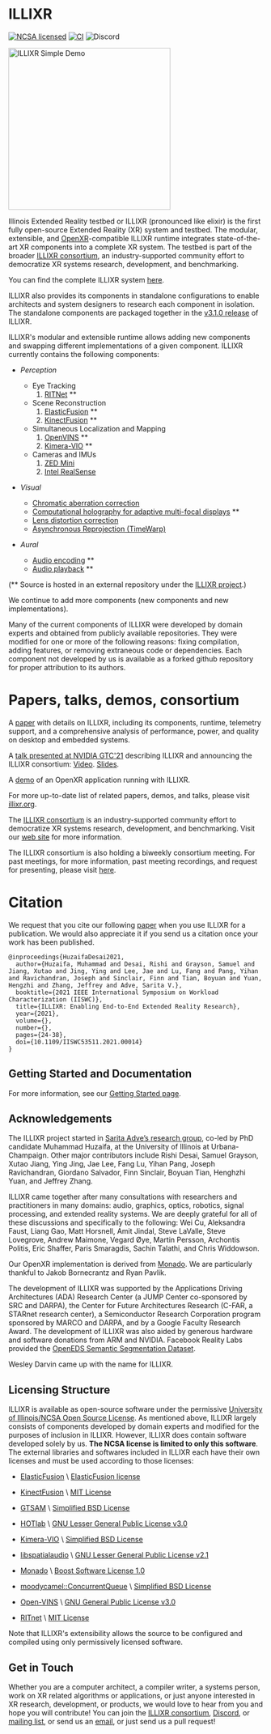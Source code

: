 # ILLIXR

[![NCSA licensed](https://img.shields.io/badge/license-NCSA-blue.svg)](LICENSE)
[![CI](https://github.com/ILLIXR/ILLIXR/workflows/illixr-tests-master/badge.svg)](https://github.com/ILLIXR/ILLIXR/actions)
![Discord](https://img.shields.io/discord/830812443189444698)

<a href="https://youtu.be/GVcCW8WgEDY">
    <img
        alt="ILLIXR Simple Demo"
        src="https://img.youtube.com/vi/GVcCW8WgEDY/0.jpg"
        style="width: 320px"
        class="center"
    >
</a>

Illinois Extended Reality testbed or ILLIXR (pronounced like elixir) is
    the first fully open-source Extended Reality (XR) system and testbed.
The modular, extensible, and [OpenXR][26]-compatible ILLIXR runtime
    integrates state-of-the-art XR components into a complete XR system.
The testbed is part of the broader [ILLIXR consortium][37],
    an industry-supported community effort to democratize XR systems
    research, development, and benchmarking.

You can find the complete ILLIXR system [here][38].

ILLIXR also provides its components in standalone configurations to enable architects and
    system designers to research each component in isolation.
The standalone components are packaged together in the [v3.1.0 release][39] of ILLIXR. 

ILLIXR's modular and extensible runtime allows adding new components and swapping different
    implementations of a given component.
ILLIXR currently contains the following components: 

-   *Perception*
    -   Eye Tracking
        1.  [RITNet][3] **
    -   Scene Reconstruction
        1.  [ElasticFusion][2] **
        1.  [KinectFusion][40] **
    -   Simultaneous Localization and Mapping
        1.  [OpenVINS][1] **
        1.  [Kimera-VIO][29] **
    -   Cameras and IMUs
        1.  [ZED Mini][42]
        1.  [Intel RealSense][41]

-   *Visual*
    -   [Chromatic aberration correction][5]
    -   [Computational holography for adaptive multi-focal displays][6] **
    -   [Lens distortion correction][5]
    -   [Asynchronous Reprojection (TimeWarp)][5]

-   *Aural*
    -   [Audio encoding][4] **
    -   [Audio playback][4] **

(** Source is hosted in an external repository under the [ILLIXR project][7].)

We continue to add more components (new components and new implementations). 

Many of the current components of ILLIXR were developed by domain experts and obtained from
    publicly available repositories.
They were modified for one or more of the following reasons: fixing compilation, adding features,
    or removing extraneous code or dependencies.
Each component not developed by us is available as a forked github repository for
    proper attribution to its authors.

# Papers, talks, demos, consortium

A [paper][8] with details on ILLIXR, including its components, runtime, telemetry support,
    and a comprehensive analysis of performance, power, and quality on desktop and embedded systems.

A [talk presented at NVIDIA GTC'21][42] describing ILLIXR and announcing the ILLIXR consortium:
    [Video][43].
    [Slides][44]. 

A [demo][45] of an OpenXR application running with ILLIXR.

For more up-to-date list of related papers, demos, and talks, please visit [illixr.org][37].

The [ILLIXR consortium][37] is an industry-supported community effort to democratize
    XR systems research, development, and benchmarking.
Visit our [web site][37] for more information.

The ILLIXR consortium is also holding a biweekly consortium meeting. For past meetings, for more information, past meeting recordings, and request for presenting, please visit [here][50]. 

# Citation

We request that you cite our following [paper][8] when you use ILLIXR for a publication.
We would also appreciate it if you send us a citation once your work has been published.

```
@inproceedings{HuzaifaDesai2021,
  author={Huzaifa, Muhammad and Desai, Rishi and Grayson, Samuel and Jiang, Xutao and Jing, Ying and Lee, Jae and Lu, Fang and Pang, Yihan and Ravichandran, Joseph and Sinclair, Finn and Tian, Boyuan and Yuan, Hengzhi and Zhang, Jeffrey and Adve, Sarita V.},
  booktitle={2021 IEEE International Symposium on Workload Characterization (IISWC)}, 
  title={ILLIXR: Enabling End-to-End Extended Reality Research}, 
  year={2021},
  volume={},
  number={},
  pages={24-38},
  doi={10.1109/IISWC53511.2021.00014}
}
```

## Getting Started and Documentation

For more information, see our [Getting Started page][33].


## Acknowledgements

The ILLIXR project started in [Sarita Adve’s research group][9],
    co-led by PhD candidate Muhammad Huzaifa, at the University of Illinois at Urbana-Champaign.
Other major contributors include
    Rishi Desai,
    Samuel Grayson,
    Xutao Jiang,
    Ying Jing,
    Jae Lee,
    Fang Lu,
    Yihan Pang,
    Joseph Ravichandran,
    Giordano Salvador,
    Finn Sinclair,
    Boyuan Tian,
    Henghzhi Yuan,
    and
    Jeffrey Zhang.

ILLIXR came together after many consultations with researchers and practitioners in many domains:
    audio,
    graphics,
    optics,
    robotics,
    signal processing,
    and
    extended reality systems.
We are deeply grateful for all of these discussions and specifically to the following:
    Wei Cu,
    Aleksandra Faust,
    Liang Gao,
    Matt Horsnell,
    Amit Jindal,
    Steve LaValle,
    Steve Lovegrove,
    Andrew Maimone,
    Vegard &#216;ye,
    Martin Persson,
    Archontis Politis,
    Eric Shaffer,
    Paris Smaragdis,
    Sachin Talathi,
    and
    Chris Widdowson.

Our OpenXR implementation is derived from [Monado][10].
We are particularly thankful to Jakob Bornecrantz and Ryan Pavlik.

The development of ILLIXR was supported by
    the Applications Driving Architectures (ADA) Research Center
        (a JUMP Center co-sponsored by SRC and DARPA),
    the Center for Future Architectures Research (C-FAR, a STARnet research center),
    a Semiconductor Research Corporation program sponsored by MARCO and DARPA,
    and
    by a Google Faculty Research Award.
The development of ILLIXR was also aided by generous hardware and software donations
    from ARM and NVIDIA.
Facebook Reality Labs provided the [OpenEDS Semantic Segmentation Dataset][11].

Wesley Darvin came up with the name for ILLIXR.

## Licensing Structure

ILLIXR is available as open-source software under the permissive
    [University of Illinois/NCSA Open Source License][34].
As mentioned above, ILLIXR largely consists of components developed by domain experts and
    modified for the purposes of inclusion in ILLIXR.
However, ILLIXR does contain software developed solely by us.
**The NCSA license is limited to only this software**.
The external libraries and softwares included in ILLIXR each have their own licenses and
    must be used according to those licenses:

-   [ElasticFusion][14] \ [ElasticFusion license][15]

-   [KinectFusion][40] \ [MIT License][46]

-   [GTSAM][27] \ [Simplified BSD License][28]

-   [HOTlab][20] \ [GNU Lesser General Public License v3.0][21]

-   [Kimera-VIO][29] \ [Simplified BSD License][30]

-   [libspatialaudio][18] \ [GNU Lesser General Public License v2.1][19]

-   [Monado][22] \ [Boost Software License 1.0][23]

-   [moodycamel::ConcurrentQueue][31] \ [Simplified BSD License][32]

-   [Open-VINS][12] \ [GNU General Public License v3.0][13]

-   [RITnet][16] \ [MIT License][17]

Note that ILLIXR's extensibility allows the source to be configured and compiled using only
    permissively licensed software.


## Get in Touch

Whether you are a computer architect, a compiler writer, a systems person, work on XR related algorithms
    or applications, or just anyone interested in XR research, development, or products,
    we would love to hear from you and hope you will contribute!
You can join
    the [ILLIXR consortium][37],
    [Discord][47],
    or [mailing list][48],
    or send us an [email][49],
    or just send us a pull request!


[//]: # (- References -)

[1]:    https://github.com/ILLIXR/open_vins
[2]:    https://github.com/ILLIXR/ElasticFusion
[3]:    https://github.com/ILLIXR/RITnet
[4]:    https://github.com/ILLIXR/audio_pipeline
[5]:    https://github.com/ILLIXR/visual_postprocessing
[6]:    https://github.com/ILLIXR/HOTlab
[7]:    https://github.com/ILLIXR
[8]:    https://ieeexplore.ieee.org/abstract/document/9668280
[9]:    http://rsim.cs.illinois.edu
[10]:   https://monado.dev
[11]:   https://research.fb.com/programs/openeds-challenge
[12]:   https://github.com/rpng/open_vins
[13]:   https://www.gnu.org/licenses/gpl-3.0.html
[14]:   https://github.com/mp3guy/ElasticFusion
[15]:   https://github.com/mp3guy/ElasticFusion/blob/master/LICENSE.txt
[16]:   https://github.com/AayushKrChaudhary/RITnet
[17]:   https://github.com/AayushKrChaudhary/RITnet/blob/master/License.md
[18]:   https://github.com/videolabs/libspatialaudio
[19]:   https://www.gnu.org/licenses/old-licenses/lgpl-2.1.html
[20]:   https://github.com/MartinPersson/HOTlab
[21]:   https://www.gnu.org/licenses/lgpl-3.0.html
[22]:   https://gitlab.freedesktop.org/monado/monado
[23]:   https://choosealicense.com/licenses/bsl-1.0
[24]:   https://gitter.im/ILLIXR/community
[25]:   https://github.com/ILLIXR/ILLIXR/releases
[26]:   https://www.khronos.org/openxr
[27]:   https://github.com/ILLIXR/gtsam
[28]:   https://github.com/borglab/gtsam/blob/develop/LICENSE.BSD
[29]:   https://github.com/ILLIXR/Kimera-VIO
[30]:   https://github.com/MIT-SPARK/Kimera-VIO/blob/master/LICENSE.BSD
[31]:   https://github.com/cameron314/concurrentqueue
[32]:   https://github.com/cameron314/concurrentqueue/blob/master/LICENSE.md
[33]:   https://illixr.github.io/ILLIXR/getting_started/
[34]:   https://illixr.github.io/ILLIXR/LICENSE/
[35]:   https://illixr.github.io/ILLIXR/illixr_plugins/
[36]:   https://illixr.github.io/ILLIXR/writing_your_plugin/
[37]:   http://illixr.org
[38]:   https://github.com/ILLIXR/ILLIXR
[39]:   https://github.com/ILLIXR/ILLIXR/releases/tag/v3.1.0
[40]:   https://github.com/ILLIXR/KinectFusionApp/tree/illixr-integration
[41]:   https://github.com/ILLIXR/ILLIXR/tree/master/realsense
[42]:   https://www.stereolabs.com/zed-mini/
[43]:   https://youtu.be/ZY98lWksnpM
[44]:   https://ws.engr.illinois.edu/sitemanager/getfile.asp?id=2971
[45]:   https://youtu.be/GVcCW8WgEDY
[46]:   https://github.com/chrdiller/KinectFusionApp/blob/master/LICENSE.txt
[47]:   https://discord.gg/upkvy7x3W4
[48]:   mailto:lists@lists.cs.illinois.edu?subject=sub%20illixr-community
[49]:   mailto:illixr@cs.illinois.edu
[50]:   https://illixr.org/open_meetings

